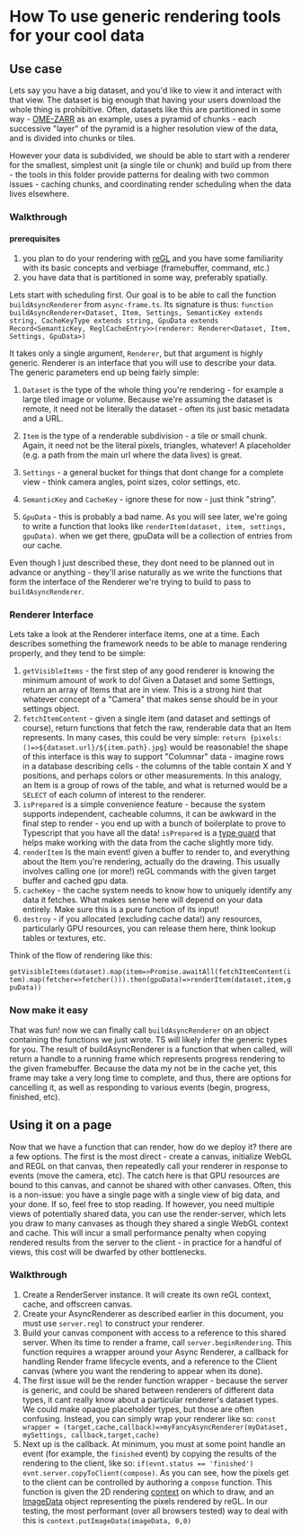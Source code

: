 # How To use generic rendering tools for your cool data

## Use case

Lets say you have a big dataset, and you'd like to view it and interact with that view. The dataset is big enough that having your users download the whole thing is prohibitive. Often, datasets like this are partitioned in some way - [OME-ZARR](https://ngff.openmicroscopy.org/latest/) as an example, uses a pyramid of chunks - each successive "layer" of the pyramid is a higher resolution view of the data, and is divided into chunks or tiles.

However your data is subdivided, we should be able to start with a renderer for the smallest, simplest unit (a single tile or chunk) and build up from there - the tools in this folder provide patterns for dealing with two common issues - caching chunks, and coordinating render scheduling when the data lives elsewhere.

### Walkthrough

#### prerequisites

1. you plan to do your rendering with [reGL](https://github.com/regl-project/regl/tree/master) and you have some familiarity with its basic concepts and verbiage (framebuffer, command, etc.)
2. you have data that is partitioned in some way, preferably spatially.

Lets start with scheduling first. Our goal is to be able to call the function `buildAsyncRenderer` from `async-frame.ts`. Its signature is thus:
`function buildAsyncRenderer<Dataset, Item, Settings, SemanticKey extends string, CacheKeyType extends string, GpuData extends Record<SemanticKey, ReglCacheEntry>>(renderer: Renderer<Dataset, Item, Settings, GpuData>)`

It takes only a single argument, `Renderer`, but that argument is highly generic. Renderer is an interface that you will use to describe your data. The generic parameters end up being fairly simple:

1. `Dataset` is the type of the whole thing you're rendering - for example a large tiled image or volume. Because we're assuming the dataset is remote, it need not be literally the dataset - often its just basic metadata and a URL.

2. `Item` is the type of a renderable subdivision - a tile or small chunk. Again, it need not be the literal pixels, triangles, whatever! A placeholder (e.g. a path from the main url where the data lives) is great.

3. `Settings` - a general bucket for things that dont change for a complete view - think camera angles, point sizes, color settings, etc.

4. `SemanticKey` and `CacheKey` - ignore these for now - just think "string".

5. `GpuData` - this is probably a bad name. As you will see later, we're going to write a function that looks like `renderItem(dataset, item, settings, gpuData)`. when we get there, gpuData will be a collection of entries from our cache.

Even though I just described these, they dont need to be planned out in advance or anything - they'll arise naturally as we write the functions that form the interface of the Renderer we're trying to build to pass to `buildAsyncRenderer`.

### Renderer Interface

Lets take a look at the Renderer interface items, one at a time. Each describes something the framework needs to be able to manage rendering properly, and they tend to be simple:

1. `getVisibleItems` - the first step of any good renderer is knowing the minimum amount of work to do! Given a Dataset and some Settings, return an array of Items that are in view. This is a strong hint that whatever concept of a "Camera" that makes sense should be in your settings object.
2. `fetchItemContent` - given a single item (and dataset and settings of course), return functions that fetch the raw, renderable data that an Item represents. In many cases, this could be very simple:
   `return {pixels: ()=>${dataset.url}/${item.path}.jpg}` would be reasonable! the shape of this interface is this way to support "Columnar" data - imagine rows in a database describing cells - the columns of the table contain X and Y positions, and perhaps colors or other measurements. In this analogy, an Item is a group of rows of the table, and what is returned would be a `SELECT` of each column of interest to the renderer.
3. `isPrepared` is a simple convenience feature - because the system supports independent, cacheable columns, it can be awkward in the final step to render - you end up with a bunch of boilerplate to prove to Typescript that you have all the data! `isPrepared` is a [type guard](https://www.typescriptlang.org/docs/handbook/2/narrowing.html#using-type-predicates) that helps make working with the data from the cache slightly more tidy.
4. `renderItem` Is the main event! given a buffer to render to, and everything about the Item you're rendering, actually do the drawing. This usually involves calling one (or more!) reGL commands with the given target buffer and cached gpu data.
5. `cacheKey` - the cache system needs to know how to uniquely identify any data it fetches. What makes sense here will depend on your data entirely. Make sure this is a pure function of its input!
6. `destroy` - if you allocated (excluding cache data!) any resources, particularly GPU resources, you can release them here, think lookup tables or textures, etc.

Think of the flow of rendering like this:

`getVisibleItems(dataset).map(item=>Promise.awaitAll(fetchItemContent(item).map(fetcher=>fetcher())).then(gpuData)=>renderItem(dataset,item,gpuData))`

### Now make it easy

That was fun! now we can finally call `buildAsyncRenderer` on an object containing the functions we just wrote. TS will likely infer the generic types for you. The result of buildAsyncRenderer is a function that when called, will return a handle to a running frame which represents progress rendering to the given framebuffer. Because the data my not be in the cache yet, this frame may take a very long time to complete, and thus, there are options for cancelling it, as well as responding to various events (begin, progress, finished, etc).

## Using it on a page

Now that we have a function that can render, how do we deploy it? there are a few options. The first is the most direct - create a canvas, initialize WebGL and REGL on that canvas, then repeatedly call your renderer in response to events (move the camera, etc). The catch here is that GPU resources are bound to this canvas, and cannot be shared with other canvases. Often, this is a non-issue: you have a single page with a single view of big data, and your done. If so, feel free to stop reading. If however, you need multiple views of potentially shared data, you can use the render-server, which lets you draw to many canvases as though they shared a single WebGL context and cache. This will incur a small performance penalty when copying rendered results from the server to the client - in practice for a handful of views, this cost will be dwarfed by other bottlenecks.

### Walkthrough

1. Create a RenderServer instance. It will create its own reGL context, cache, and offscreen canvas.
2. Create your AsyncRenderer as described earlier in this document, you must use `server.regl` to construct your renderer.
3. Build your canvas component with access to a reference to this shared server. When its time to render a frame, call `server.beginRendering`. This function requires a wrapper around your Async Renderer, a callback for handling Render frame lifecycle events, and a reference to the Client canvas (where you want the rendering to appear when its done).
4. The first issue will be the render function wrapper - because the server is generic, and could be shared between renderers of different data types, it cant really know about a particular renderer's dataset types. We could make opaque placeholder types, but those are often confusing. Instead, you can simply wrap your renderer like so:
   `const wrapper = (target,cache,callback)=>myFancyAsyncRenderer(myDataset, mySettings, callback,target,cache)`
5. Next up is the callback. At minimum, you must at some point handle an event (for example, the `finished` event) by copying the results of the rendering to the client, like so: `if(evnt.status == 'finished') evnt.server.copyToClient(compose)`. As you can see, how the pixels get to the client can be controlled by authoring a `compose` function. This function is given the 2D rendering [context](https://developer.mozilla.org/docs/Web/API/CanvasRenderingContext2D) on which to draw, and an [ImageData](https://developer.mozilla.org/docs/Web/API/ImageData) object representing the pixels rendered by reGL. In our testing, the most performant (over all browsers tested) way to deal with this is `context.putImageData(imageData, 0,0)`
